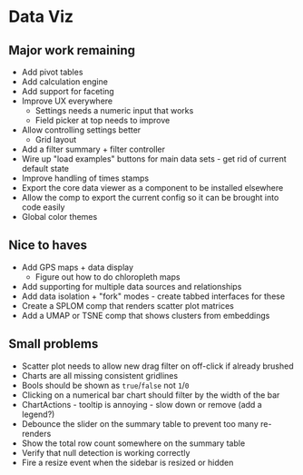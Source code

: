 # Data Viz

## Major work remaining

- Add pivot tables
- Add calculation engine
- Add support for faceting
- Improve UX everywhere
  - Settings needs a numeric input that works
  - Field picker at top needs to improve
- Allow controlling settings better
  - Grid layout
- Add a filter summary + filter controller
- Wire up "load examples" buttons for main data sets - get rid of current default state
- Improve handling of times stamps
- Export the core data viewer as a component to be installed elsewhere
- Allow the comp to export the current config so it can be brought into code easily
- Global color themes

## Nice to haves

- Add GPS maps + data display
  - Figure out how to do chloropleth maps
- Add supporting for multiple data sources and relationships
- Add data isolation + "fork" modes - create tabbed interfaces for these
- Create a SPLOM comp that renders scatter plot matrices
- Add a UMAP or TSNE comp that shows clusters from embeddings

## Small problems

- Scatter plot needs to allow new drag filter on off-click if already brushed
- Charts are all missing consistent gridlines
- Bools should be shown as `true`/`false` not `1`/`0`
- Clicking on a numerical bar chart should filter by the width of the bar
- ChartActions - tooltip is annoying - slow down or remove (add a legend?)
- Debounce the slider on the summary table to prevent too many re-renders
- Show the total row count somewhere on the summary table
- Verify that null detection is working correctly
- Fire a resize event when the sidebar is resized or hidden
